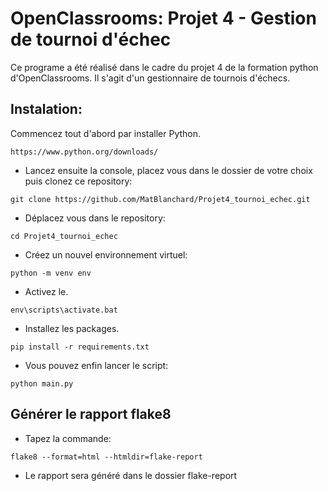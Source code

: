 # OpenClassrooms: Projet 4 - Gestion de tournoi d'échec
Ce programe a été réalisé dans le cadre du projet 4 de la formation python d'OpenClassrooms. Il s'agit d'un gestionnaire de tournois d'échecs.
## Instalation:
Commencez tout d'abord par installer Python.
```
https://www.python.org/downloads/
```
- Lancez ensuite la console, placez vous dans le dossier de votre choix puis clonez ce repository:
```
git clone https://github.com/MatBlanchard/Projet4_tournoi_echec.git
```
- Déplacez vous dans le repository:
```
cd Projet4_tournoi_echec
```
- Créez un nouvel environnement virtuel:
```
python -m venv env
```
- Activez le.
```
env\scripts\activate.bat
```
- Installez les packages.
```
pip install -r requirements.txt
```
- Vous pouvez enfin lancer le script:
```
python main.py
```
## Générer le rapport flake8
- Tapez la commande:
```
flake8 --format=html --htmldir=flake-report
```
- Le rapport sera généré dans le dossier flake-report